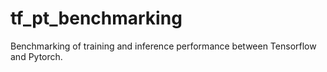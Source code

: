 # tf_pt_benchmarking
Benchmarking of training and inference performance between Tensorflow and Pytorch.
